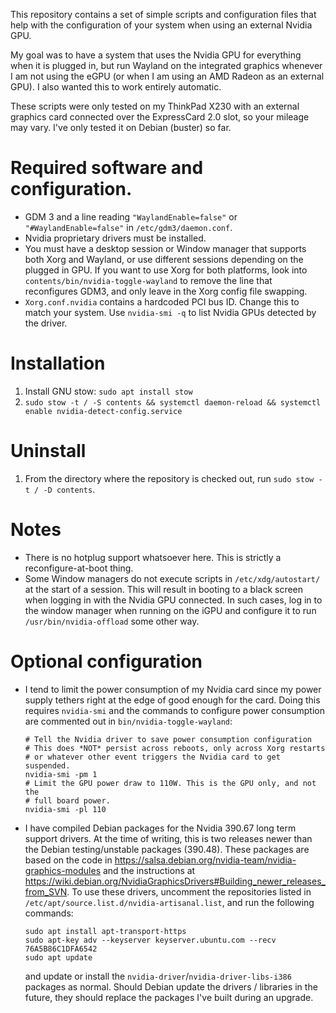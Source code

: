 This repository contains a set of simple scripts and configuration files that help with the
configuration of your system when using an external Nvidia GPU.

My goal was to have a system that uses the Nvidia GPU for everything when it is plugged in,
but run Wayland on the integrated graphics whenever I am not using the eGPU (or when I am
using an AMD Radeon as an external GPU). I also wanted this to work entirely automatic.

These scripts were only tested on my ThinkPad X230 with an external graphics card connected
over the ExpressCard 2.0 slot, so your mileage may vary. I've only tested it on Debian (buster)
so far.

# Required software and configuration.
* GDM 3 and a line reading `"WaylandEnable=false"` or `"#WaylandEnable=false"` in `/etc/gdm3/daemon.conf`.
* Nvidia proprietary drivers must be installed.
* You must have a desktop session or Window manager that supports both Xorg and Wayland, or use
  different sessions depending on the plugged in GPU. If you want to use Xorg for both platforms,
  look into `contents/bin/nvidia-toggle-wayland` to remove the line that reconfigures GDM3,
  and only leave in the Xorg config file swapping.
* `Xorg.conf.nvidia` contains a hardcoded PCI bus ID. Change this to match your system.
  Use `nvidia-smi -q` to list Nvidia GPUs detected by the driver.

# Installation
1. Install GNU stow: `sudo apt install stow`
2. `sudo stow -t / -S contents && systemctl daemon-reload && systemctl enable nvidia-detect-config.service`

# Uninstall
1. From the directory where the repository is checked out, run `sudo stow -t / -D contents`.

# Notes
* There is no hotplug support whatsoever here. This is strictly a reconfigure-at-boot thing.
* Some Window managers do not execute scripts in `/etc/xdg/autostart/` at the start of a session.
  This will result in booting to a black screen when logging in with the Nvidia GPU connected.
  In such cases, log in to the window manager when running on the iGPU and configure it to run
  `/usr/bin/nvidia-offload` some other way.

# Optional configuration
* I tend to limit the power consumption of my Nvidia card since my power supply tethers right at
  the edge of good enough for the card. Doing this requires `nvidia-smi` and the commands to configure
  power consumption are commented out in `bin/nvidia-toggle-wayland`:

      # Tell the Nvidia driver to save power consumption configuration
      # This does *NOT* persist across reboots, only across Xorg restarts
      # or whatever other event triggers the Nvidia card to get suspended.
      nvidia-smi -pm 1
      # Limit the GPU power draw to 110W. This is the GPU only, and not the
      # full board power.
      nvidia-smi -pl 110

* I have compiled Debian packages for the Nvidia 390.67 long term support drivers. At the time of writing,
  this is two releases newer than the Debian testing/unstable packages (390.48). These packages are based
  on the code in https://salsa.debian.org/nvidia-team/nvidia-graphics-modules and the instructions at
  https://wiki.debian.org/NvidiaGraphicsDrivers#Building_newer_releases_from_SVN.
  To use these drivers, uncomment the repositories listed in `/etc/apt/source.list.d/nvidia-artisanal.list`,
  and run the following commands:

      sudo apt install apt-transport-https
      sudo apt-key adv --keyserver keyserver.ubuntu.com --recv 76A5B86C1DFA6542
      sudo apt update

  and update or install the `nvidia-driver`/`nvidia-driver-libs-i386` packages as normal. Should Debian
  update the drivers / libraries in the future, they should replace the packages I've built during an
  upgrade.
